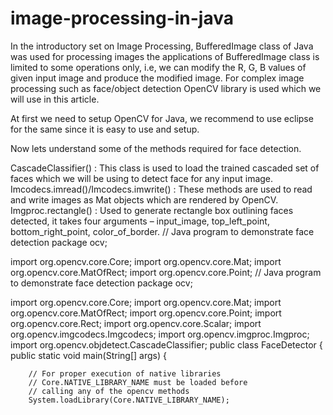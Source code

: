 # image-processing-in-java
In the introductory set on Image Processing, BufferedImage class of Java was used for processing images the applications of BufferedImage class is limited to some operations only, i.e, we can modify the R, G, B values of given input image and produce the modified image. For complex image processing such as face/object detection OpenCV library is used which we will use in this article.

At first we need to setup OpenCV for Java, we recommend to use eclipse for the same since it is easy to use and setup.

Now lets understand some of the methods required for face detection.

CascadeClassifier() : This class is used to load the trained cascaded set of faces which we will be using to detect face for any input image.
Imcodecs.imread()/Imcodecs.imwrite() : These methods are used to read and write images as Mat objects which are rendered by OpenCV.
Imgproc.rectangle() : Used to generate rectangle box outlining faces detected, it takes four arguments – input_image, top_left_point, bottom_right_point, color_of_border.
// Java program to demonstrate face detection 
package ocv; 
  
import org.opencv.core.Core; 
import org.opencv.core.Mat; 
import org.opencv.core.MatOfRect; 
import org.opencv.core.Point; 
// Java program to demonstrate face detection 
package ocv; 
  
import org.opencv.core.Core; 
import org.opencv.core.Mat; 
import org.opencv.core.MatOfRect; 
import org.opencv.core.Point; 
import org.opencv.core.Rect; 
import org.opencv.core.Scalar; 
import org.opencv.imgcodecs.Imgcodecs; 
import org.opencv.imgproc.Imgproc; 
import org.opencv.objdetect.CascadeClassifier;
public class FaceDetector 
{ 
    public static void main(String[] args) 
    { 
  
        // For proper execution of native libraries 
        // Core.NATIVE_LIBRARY_NAME must be loaded before 
        // calling any of the opencv methods 
        System.loadLibrary(Core.NATIVE_LIBRARY_NAME); 
  

